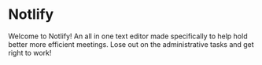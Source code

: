 # Notlify

Welcome to Notlify! An all in one text editor made specifically to help hold better more efficient meetings. Lose out on the administrative tasks and get right to work!
